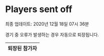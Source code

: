 # Players sent off
최종 업데이트: 2020년 12월 18일 07시 36분


경기 중 오류가 발생하는 경우 자동으로 퇴장됩니다.


| 퇴장된 참가자 |
|:---:|